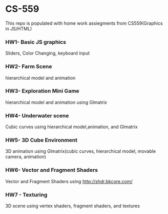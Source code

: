 # CS-559
This repo is populated with home work assiegments from CS559(Graphics in JS/HTML)
### HW1- Basic JS graphics
Sliders, Color Changing, keyboard input
### HW2- Farm Scene
hierarchical model and animation 
### HW3- Exploration Mini Game
hierarchical model and animation using Glmatrix
### HW4- Underwater scene
Cubic curves using hierarchical model,animation, and Glmatrix
### HW5- 3D Cube Environment
3D animation using Glmatrix(cubic curves, hierarchical model, movable camera, animation)
### HW6- Vector and Fragment Shaders 
Vector and Fragment Shaders using http://shdr.bkcore.com/
### HW7 - Texturing
3D scene using vertex shaders, fragment shaders, and textures

